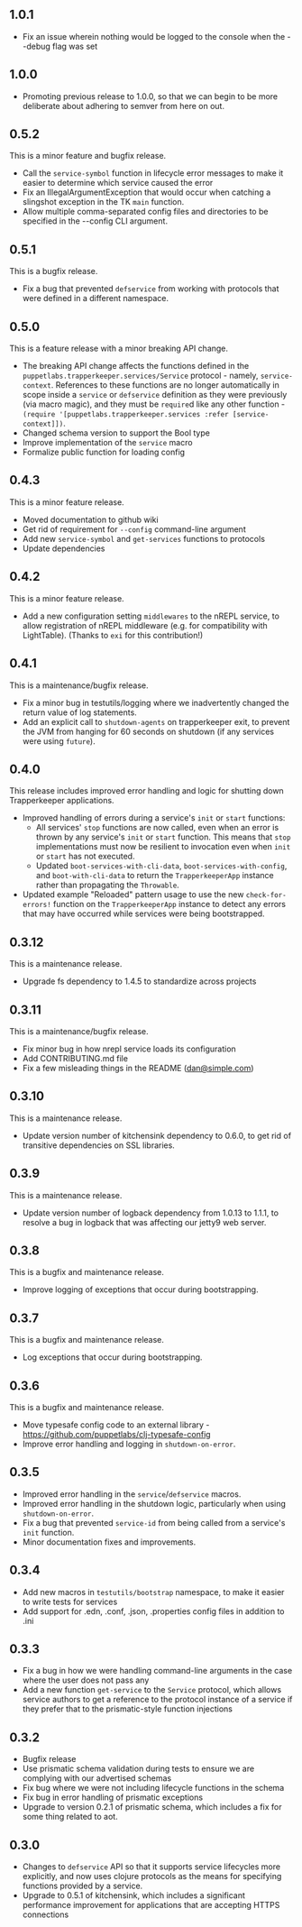 ## 1.0.1

* Fix an issue wherein nothing would be logged to the console when the
  --debug flag was set

## 1.0.0

* Promoting previous release to 1.0.0, so that we can begin to be more deliberate
  about adhering to semver from here on out.

## 0.5.2

This is a minor feature and bugfix release.

* Call the `service-symbol` function in lifecycle error messages to make it easier
  to determine which service caused the error
* Fix an IllegalArgumentException that would occur when catching a slingshot exception
  in the TK `main` function.
* Allow multiple comma-separated config files and directories to be specified
  in the --config CLI argument.

## 0.5.1

This is a bugfix release.
* Fix a bug that prevented `defservice` from working with protocols that were defined in a different namespace.

## 0.5.0

This is a feature release with a minor breaking API change.

* The breaking API change affects the functions defined in the
  `puppetlabs.trapperkeeper.services/Service` protocol - namely, `service-context`.
  References to these functions are no longer automatically in scope inside a 
  `service` or `defservice` definition as they were previously (via macro magic),
  and they must be `require`d like any other function - 
  `(require '[puppetlabs.trapperkeeper.services :refer [service-context]])`.
* Changed schema version to support the Bool type
* Improve implementation of the `service` macro
* Formalize public function for loading config

## 0.4.3

This is a minor feature release.

* Moved documentation to github wiki
* Get rid of requirement for `--config` command-line argument
* Add new `service-symbol` and `get-services` functions to protocols
* Update dependencies

## 0.4.2

This is a minor feature release.

* Add a new configuration setting `middlewares` to the nREPL service, to allow
  registration of nREPL middleware (e.g. for compatibility with LightTable).
  (Thanks to `exi` for this contribution!)

## 0.4.1

This is a maintenance/bugfix release.

* Fix a minor bug in testutils/logging where we inadvertently changed the return value of
  log statements.
* Add an explicit call to `shutdown-agents` on trapperkeeper exit, to prevent the JVM from
  hanging for 60 seconds on shutdown (if any services were using `future`).

## 0.4.0

This release includes improved error handling and logic for shutting down Trapperkeeper applications.

* Improved handling of errors during a service's `init` or `start` functions:
  * All services' `stop` functions are now called, even when an error is thrown by any service's 
    `init` or `start` function.  This means that `stop` implementations must now be resilient
    to invocation even when `init` or `start` has not executed.
  * Updated `boot-services-with-cli-data`, `boot-services-with-config`, and `boot-with-cli-data`
    to return the `TrapperkeeperApp` instance rather than propagating the `Throwable`.
* Updated example "Reloaded" pattern usage to use the new `check-for-errors!` 
  function on the `TrapperkeeperApp` instance to detect any errors that may have occurred 
  while services were being bootstrapped.

## 0.3.12

This is a maintenance release.

* Upgrade fs dependency to 1.4.5 to standardize across projects

## 0.3.11

This is a maintenance/bugfix release.

* Fix minor bug in how nrepl service loads its configuration
* Add CONTRIBUTING.md file
* Fix a few misleading things in the README (dan@simple.com)

## 0.3.10

This is a maintenance release.

 * Update version number of kitchensink dependency to 0.6.0, to get rid of transitive dependencies on SSL libraries.

## 0.3.9

This is a maintenance release.

 * Update version number of logback dependency from 1.0.13 to 1.1.1, to resolve a bug in logback that was affecting our jetty9 web server.

## 0.3.8

This is a bugfix and maintenance release.

 * Improve logging of exceptions that occur during bootstrapping.

## 0.3.7

This is a bugfix and maintenance release.

 * Log exceptions that occur during bootstrapping.

## 0.3.6

This is a bugfix and maintenance release.

 * Move typesafe config code to an external library - https://github.com/puppetlabs/clj-typesafe-config
 * Improve error handling and logging in `shutdown-on-error`.
 
## 0.3.5
 * Improved error handling in the `service`/`defservice` macros.
 * Improved error handling in the shutdown logic, particularly when using `shutdown-on-error`.
 * Fix a bug that prevented `service-id` from being called from a service's `init` function.
 * Minor documentation fixes and improvements.

## 0.3.4
 * Add new macros in `testutils/bootstrap` namespace, to make it easier to write tests for services
 * Add support for .edn, .conf, .json, .properties config files in addition to .ini

## 0.3.3
 * Fix a bug in how we were handling command-line arguments in the case where the user does not pass any
 * Add a new function `get-service` to the `Service` protocol, which allows service authors to get a reference to the protocol instance of a service if they prefer that to the prismatic-style function injections

## 0.3.2
 * Bugfix release
 * Use prismatic schema validation during tests to ensure we are complying with
   our advertised schemas
 * Fix bug where we were not including lifecycle functions in the schema
 * Fix bug in error handling of prismatic exceptions
 * Upgrade to version 0.2.1 of prismatic schema, which includes a fix for
   some thing related to aot.

## 0.3.0
 * Changes to `defservice` API so that it supports service lifecycles more explicitly,
   and now uses clojure protocols as the means for specifying functions provided
   by a service.
 * Upgrade to 0.5.1 of kitchensink, which includes a significant performance
   improvement for applications that are accepting HTTPS connections


